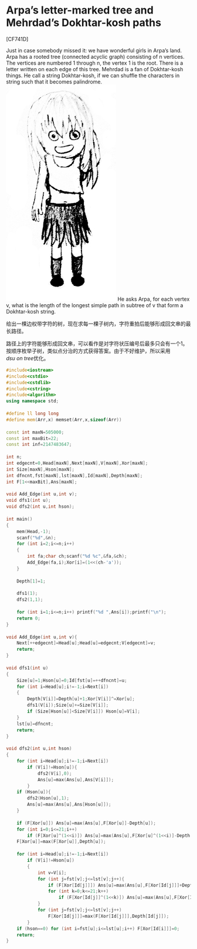 # Arpa’s letter-marked tree and Mehrdad’s Dokhtar-kosh paths
[CF741D]

Just in case somebody missed it: we have wonderful girls in Arpa’s land.  
Arpa has a rooted tree (connected acyclic graph) consisting of n vertices. The vertices are numbered 1 through n, the vertex 1 is the root. There is a letter written on each edge of this tree. Mehrdad is a fan of Dokhtar-kosh things. He call a string Dokhtar-kosh, if we can shuffle the characters in string such that it becomes palindrome.  
![CF741D](_v_images/_cf741d_1531911629_211945854.png)
He asks Arpa, for each vertex v, what is the length of the longest simple path in subtree of v that form a Dokhtar-kosh string.

给出一棵边权带字符的树，现在求每一棵子树内，字符重拍后能够形成回文串的最长路径。

路径上的字符能够形成回文串，可以看作是对字符状压编号后最多只会有一个$1$。按顺序枚举子树，类似点分治的方式获得答案。由于不好维护，所以采用$dsu\ on\ tree$优化。

```cpp
#include<iostream>
#include<cstdio>
#include<cstdlib>
#include<cstring>
#include<algorithm>
using namespace std;

#define ll long long
#define mem(Arr,x) memset(Arr,x,sizeof(Arr))

const int maxN=505000;
const int maxBit=22;
const int inf=2147483647;

int n;
int edgecnt=0,Head[maxN],Next[maxN],V[maxN],Xor[maxN];
int Size[maxN],Hson[maxN];
int dfncnt,fst[maxN],lst[maxN],Id[maxN],Depth[maxN];
int F[1<<maxBit],Ans[maxN];

void Add_Edge(int u,int v);
void dfs1(int u);
void dfs2(int u,int hson);

int main()
{
	mem(Head,-1);
	scanf("%d",&n);
	for (int i=2;i<=n;i++)
	{
		int fa;char ch;scanf("%d %c",&fa,&ch);
		Add_Edge(fa,i);Xor[i]=(1<<(ch-'a'));
	}

	Depth[1]=1;

	dfs1(1);
	dfs2(1,1);

	for (int i=1;i<=n;i++) printf("%d ",Ans[i]);printf("\n");
	return 0;
}

void Add_Edge(int u,int v){
	Next[++edgecnt]=Head[u];Head[u]=edgecnt;V[edgecnt]=v;
	return;
}

void dfs1(int u)
{
	Size[u]=1;Hson[u]=0;Id[fst[u]=++dfncnt]=u;
	for (int i=Head[u];i!=-1;i=Next[i])
	{
		Depth[V[i]]=Depth[u]+1;Xor[V[i]]^=Xor[u];
		dfs1(V[i]);Size[u]+=Size[V[i]];
		if (Size[Hson[u]]<Size[V[i]]) Hson[u]=V[i];
	}
	lst[u]=dfncnt;
	return;
}

void dfs2(int u,int hson)
{
	for (int i=Head[u];i!=-1;i=Next[i])
		if (V[i]!=Hson[u]){
			dfs2(V[i],0);
			Ans[u]=max(Ans[u],Ans[V[i]]);
		}
	if (Hson[u]){
		dfs2(Hson[u],1);
		Ans[u]=max(Ans[u],Ans[Hson[u]]);
	}

	if (F[Xor[u]]) Ans[u]=max(Ans[u],F[Xor[u]]-Depth[u]);
	for (int i=0;i<=21;i++)
		if (F[Xor[u]^(1<<i)]) Ans[u]=max(Ans[u],F[Xor[u]^(1<<i)]-Depth[u]);
	F[Xor[u]]=max(F[Xor[u]],Depth[u]);

	for (int i=Head[u];i!=-1;i=Next[i])
		if (V[i]!=Hson[u])
		{
			int v=V[i];
			for (int j=fst[v];j<=lst[v];j++){
				if (F[Xor[Id[j]]]) Ans[u]=max(Ans[u],F[Xor[Id[j]]]+Depth[Id[j]]-2*Depth[u]);
				for (int k=0;k<=21;k++)
					if (F[Xor[Id[j]]^(1<<k)]) Ans[u]=max(Ans[u],F[Xor[Id[j]]^(1<<k)]+Depth[Id[j]]-2*Depth[u]);
			}
			for (int j=fst[v];j<=lst[v];j++)
				F[Xor[Id[j]]]=max(F[Xor[Id[j]]],Depth[Id[j]]);
		}
	if (hson==0) for (int i=fst[u];i<=lst[u];i++) F[Xor[Id[i]]]=0;
	return;
}
```